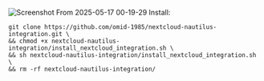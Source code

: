 ![Screenshot From 2025-05-17 00-19-29](https://github.com/user-attachments/assets/a2dd77df-bd9d-4352-8157-7ce748814cb0)
Install: 
```
git clone https://github.com/omid-1985/nextcloud-nautilus-integration.git \
&& chmod +x nextcloud-nautilus-integration/install_nextcloud_integration.sh \
&& sh nextcloud-nautilus-integration/install_nextcloud_integration.sh \
&& rm -rf nextcloud-nautilus-integration/
```
